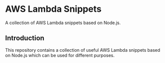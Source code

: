 # AWS Lambda Snippets
A collection of AWS Lambda snippets based on Node.js.

## Introduction
This repository contains a collection of useful AWS Lambda snippets based on Node.js which can be used for different purposes.
